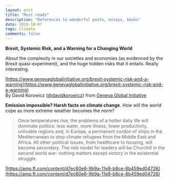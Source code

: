```yaml
---
layout: post
title: "Must reads"
description: "References to wonderful posts, essays, books"
date: 2019-10-07
tags: Climate
comments: false
---
```



**Brexit, Systemic Risk, and a Warning for a Changing World**

About the complexity in our societies and economies (as evidenced by the Brexit quasi-experiment), and the huge hidden risks that it entails. Really interesting.

[https://www.genevaglobalinitiative.org/brexit-systemic-risk-and-a-warning](https://www.genevaglobalinitiative.org/brexit-systemic-risk-and-a-warning)  
By David Korowicz ([@davidkorowicz](https://twitter.com/davidkorowicz)) from [Geneva Global Initiative](https://www.genevaglobalinitiative.org)


**Emission impossible? Harsh facts on climate change**. How will the world cope as more extreme weather becomes the norm?

> Once temperatures rise, the problems of a hotter daily life will dominate politics: less water, more illness, lower productivity, unlivable regions and, in Europe, a permanent cordon of ships in the Mediterranean to stop climate refugees from the Middle East and Africa. All other political issues, from healthcare to housing, will become secondary. The role model for leaders will be Churchill in the second world war: nothing matters except victory in the existential struggle.

[https://amp.ft.com/content/d7ec60e6-9b9a-11e9-b8ce-8b459ed04726](https://amp.ft.com/content/d7ec60e6-9b9a-11e9-b8ce-8b459ed04726)

